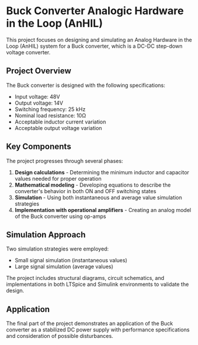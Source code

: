 # Buck Converter Analogic Hardware in the Loop (AnHIL) 

This project focuses on designing and simulating an Analog Hardware in the Loop (AnHIL) system for a Buck converter, which is a DC-DC step-down voltage converter. 

## Project Overview

The Buck converter is designed with the following specifications:
- Input voltage: 48V
- Output voltage: 14V
- Switching frequency: 25 kHz
- Nominal load resistance: 10Ω
- Acceptable inductor current variation
- Acceptable output voltage variation

## Key Components

The project progresses through several phases:
1. **Design calculations** - Determining the minimum inductor and capacitor values needed for proper operation
2. **Mathematical modeling** - Developing equations to describe the converter's behavior in both ON and OFF switching states
3. **Simulation** - Using both instantaneous and average value simulation strategies
4. **Implementation with operational amplifiers** - Creating an analog model of the Buck converter using op-amps

## Simulation Approach

Two simulation strategies were employed:
- Small signal simulation (instantaneous values)
- Large signal simulation (average values)

The project includes structural diagrams, circuit schematics, and implementations in both LTSpice and Simulink environments to validate the design.

## Application

The final part of the project demonstrates an application of the Buck converter as a stabilized DC power supply with performance specifications and consideration of possible disturbances.

